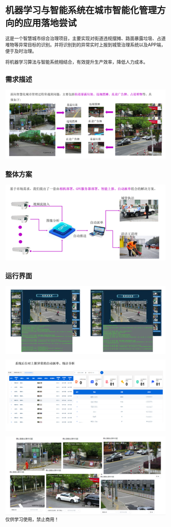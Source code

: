 # 机器学习与智能系统在城市智能化管理方向的应用落地尝试  
这是一个智慧城市综合治理项目，主要实现对街道违规摆摊、路面暴露垃圾、占道堆物等异常目标的识别。并将识别到的异常实时上报到城管治理系统以及APP端，便于及时治理。
  
将机器学习算法与智能系统相结合，有效提升生产效率，降低人力成本。

## 需求描述

![](./img/img.png)

## 整体方案

![](./img/img_1.png)

## 运行界面

![](./img/img_2.png)

![](./img/img_3.png)

![](./img/img_4.png)
仅供学习使用，禁止商用！
